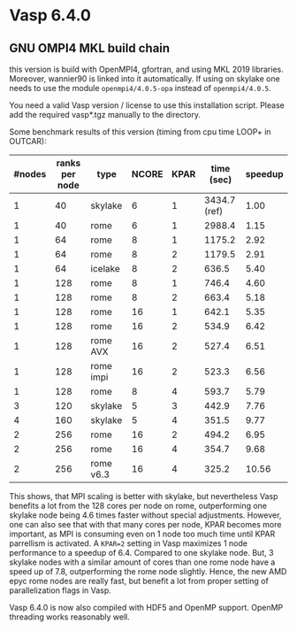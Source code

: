 # Vasp 6.4.0


## GNU OMPI4 MKL build chain

this version is build with OpenMPI4, gfortran, and using MKL 2019 libraries. Moreover, wannier90 is linked into it automatically. If using on skylake one needs to use the module `openmpi4/4.0.5-opa` instead of `openmpi4/4.0.5`. 

You need a valid Vasp version / license to use this installation script. Please add the required vasp*.tgz manually to the directory.

Some benchmark results of this version (timing from cpu time LOOP+ in OUTCAR):

| #nodes | ranks per node | type     | NCORE | KPAR | time (sec)   | speedup |
|---     |---             |---       |---    |---   |---           |---      | 
| 1      | 40             | skylake  | 6     | 1    | 3434.7 (ref) | 1.00    |
| 1      | 40             | rome     | 6     | 1    | 2988.4       | 1.15    |
| 1      | 64             | rome     | 8     | 1    | 1175.2       | 2.92    |
| 1      | 64             | rome     | 8     | 2    | 1179.5       | 2.91    |
| 1      | 64             | icelake  | 8     | 2    | 636.5        | 5.40    |
| 1      | 128            | rome     | 8     | 1    | 746.4        | 4.60    |
| 1      | 128            | rome     | 8     | 2    | 663.4        | 5.18    |
| 1      | 128            | rome     | 16    | 1    | 642.1        | 5.35    |
| 1      | 128            | rome     | 16    | 2    | 534.9        | 6.42    |
| 1      | 128            | rome AVX | 16    | 2    | 527.4        | 6.51    |
| 1      | 128            | rome impi| 16    | 2    | 523.3        | 6.56    |
| 1      | 128            | rome     | 8     | 4    | 593.7        |  5.79   |
| 3      | 120            | skylake  | 5     | 3    | 442.9        | 7.76    |
| 4      | 160            | skylake  | 5     | 4    | 351.5        | 9.77    |
| 2      | 256            | rome     | 16    | 2    | 494.2        | 6.95    |
| 2      | 256            | rome     | 16    | 4    | 354.7        | 9.68    |
| 2      | 256            | rome v6.3| 16    | 4    | 325.2        | 10.56   |

This shows, that MPI scaling is better with skylake, but nevertheless Vasp benefits a lot from the 128 cores per node on rome, outperforming one skylake node being 4.6 times faster without special adjustments. However, one can also see that with that many cores per node, KPAR becomes more important, as MPI is consuming even on 1 node too much time until KPAR parrellism is activated. A `KPAR=2` setting in Vasp maximizes 1 node performance to a speedup of 6.4. Compared to one skylake node. But, 3 skylake nodes with a similar amount of cores than one rome node have a speed up of 7.8, outperforming the rome node slightly. Hence, the new AMD epyc rome nodes are really fast, but benefit a lot from proper setting of parallelization flags in Vasp.

Vasp 6.4.0 is now also compiled with HDF5 and OpenMP support. OpenMP threading works reasonably well.
